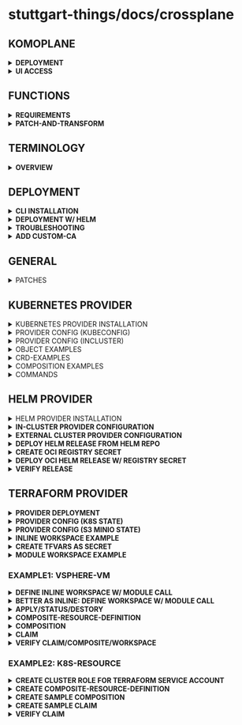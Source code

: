 # stuttgart-things/docs/crossplane

## KOMOPLANE

<details><summary><b>DEPLOYMENT</b></summary>

```bash
helm repo add komodorio https://helm-charts.komodor.io && helm repo update
helm upgrade --install komoplane komodorio/komoplane -n komoplane --create-namespace
```

</details>

<details><summary><b>UI ACCESS</b></summary>

```bash
export POD_NAME=$(kubectl get pods --namespace komoplane -l "app.kubernetes.io/name=komoplane,app.kubernetes.io/instance=komoplane" -o jsonpath="{.items[0].metadata.name}")
export CONTAINER_PORT=$(kubectl get pod --namespace komoplane $POD_NAME -o jsonpath="{.spec.containers[0].ports[0].containerPort}")
kubectl --namespace komoplane port-forward $POD_NAME 8090:$CONTAINER_PORT
```

</details>

## FUNCTIONS

<details><summary><b>REQUIREMENTS</b></summary>

```bash
curl -sL "https://raw.githubusercontent.com/crossplane/crossplane/master/install.sh" | sh
sudo mv crossplane /usr/local/bin
# Docker also needs to be installed
```

</details>

<details><summary><b>PATCH-AND-TRANSFORM</b></summary>

```bash
cat <<EOF > ./functions.yaml
---
apiVersion: pkg.crossplane.io/v1beta1
kind: Function
metadata:
  name: function-patch-and-transform
spec:
  package: xpkg.upbound.io/crossplane-contrib/function-patch-and-transform:v0.1.4
EOF
```

```bash
cat <<EOF > ./composition.yaml
---
apiVersion: apiextensions.crossplane.io/v1
kind: Composition
metadata:
  name: function-patch-and-transform
spec:
  compositeTypeRef:
    apiVersion: example.crossplane.io/v1
    kind: XR
  mode: Pipeline
  pipeline:
  - step: patch-and-transform
    functionRef:
      name: function-patch-and-transform
    input:
      apiVersion: pt.fn.crossplane.io/v1beta1
      kind: Resources
      resources:
      - name: bucket
        base:
          apiVersion: s3.aws.upbound.io/v1beta1
          kind: Bucket
        patches:
        - type: FromCompositeFieldPath
          fromFieldPath: "spec.location"
          toFieldPath: "spec.forProvider.region"
          transforms:
          - type: map
            map:
              DE: "frankfurt"
EOF
```

```bash
cat <<EOF > ./composition.yaml
---
apiVersion: example.crossplane.io/v1
kind: XR
metadata:
  name: example-xr1
specd :
  location: US
```

```bash
crossplane beta render xr.yaml composition.yaml function.yaml
```

</details>

## TERMINOLOGY

<details><summary><b>OVERVIEW</b></summary>

| KIND                        | DESCRIPTION                                                                                                                                                                                                                                                                                                                                                           |
| --------------------------- | --------------------------------------------------------------------------------------------------------------------------------------------------------------------------------------------------------------------------------------------------------------------------------------------------------------------------------------------------------------------- |
| Provider                    | enable Crossplane to provision infrastructure on an external service                                                                                                                                                                                                                                                                                                  |
| ProviderConfig              | each Provider package has its own configuration type                                                                                                                                                                                                                                                                                                                  |
| Composition                 | Terraform fanboys might think of a Composition as a Terraform module - the HCL code that describes how to take input variables and use them to create resources in some cloud - Helm fanboys might think of a Composition as a Helm chart's templates; the moustache templated YAML files that describe how to take Helm chart values and render Kubernetes resources |
| CompositeResourceDefinition | There isn't a direct analog to XRDs in the Helm ecosystem, but they're a little bit like the variable blocks in a Terraform module that define which variables exist, whether those variables are strings or integers, whether they're required or optional, etc.                                                                                                     |
| Composite Resource Claim    | Claims map to the same concepts as described above under the composite resource heading; i.e. tfvars files and Helm values.yaml files. Imagine that some tfvars files and some values.yaml files were only accessible to the platform team while others were offered to application teams; that's the difference between a composite resource and a claim.            |

</details>

## DEPLOYMENT

<details><summary><b>CLI INSTALLATION</b></summary>

```bash
curl -sL "https://raw.githubusercontent.com/crossplane/crossplane/master/install.sh" | sh
sudo mv crossplane /usr/local/bin
```

</details>

<details><summary><b>DEPLOYMENT W/ HELM</b></summary>

[provider-helm](https://github.com/crossplane-contrib/provider-helm/tree/master)

```bash
kubectl create namespace crossplane-system
helm repo add crossplane-stable https://charts.crossplane.io/stable && helm repo update

helm upgrade --install crossplane --wait \
--namespace crossplane-system \
crossplane-stable/crossplane --version 1.14.5

kubectl api-resources | grep upbound
```

</details>

<details><summary><b>TROUBLESHOOTING</b></summary>

```bash
# DEBUG PROVIDER RELATED ISSUES
kubectl describe providerrevisions

# GET PACKAGE REVISION
kubectl get pkgrev

# LIST PROVIDERS
kubectl get providers.pkg.crossplane.io -A
```

</details>

<details><summary><b>ADD CUSTOM-CA</b></summary>

```yaml
# CABUNDLE AS CM
apiVersion: v1
kind: ConfigMap
metadata:
  name: cert-bundle
  namespace: crossplane-system
data:
  ca-certificates.crt: |-
    -----BEGIN CERTIFICATE-----
    MIIFijCCA3KgAwIBA #..
```

```yaml
# CONTROLLER CONFIG
apiVersion: pkg.crossplane.io/v1alpha1
kind: ControllerConfig
metadata:
  name: cert-bundle
spec:
  volumeMounts:
    - name: cert-bundle
      mountPath: /etc/ssl/certs
  volumes:
    - name: cert-bundle
      configMap:
        name: cert-bundle
  envFrom:
    - secretRef:
        name: s3
```

```yaml
# CONTROLLER REF
apiVersion: pkg.crossplane.io/v1
kind: Provider
metadata:
  name: provider-terraform
spec:
  package: xpkg.upbound.io/upbound/provider-terraform:v0.13.0
  controllerConfigRef:
    name: cert-bundle
```

</details>

## GENERAL

<details><summary>PATCHES</summary>

```bash
https://github.com/crossplane/crossplane/issues/2072
https://vrelevant.net/crossplane-composition-patches-combine-patches/
https://vrelevant.net/crossplane-composition-patches-fromcompositefieldpath/
```

</details>

## KUBERNETES PROVIDER

<details><summary>KUBERNETES PROVIDER INSTALLATION</summary>

```bash
kubectl apply -f - <<EOF
apiVersion: pkg.crossplane.io/v1
kind: Provider
metadata:
  name: provider-kubernetes
spec:
  package: "crossplanecontrib/provider-kubernetes:v0.11.2" # main for latest
EOF
```

</details>

<details><summary>PROVIDER CONFIG (KUBECONFIG)</summary>

```bash
# CREATE KUBECONFIG SECRET FROM LOCAL FILE
kubectl -n crossplane-system create secret generic kubeconfig-dev43 --from-file=/home/sthings/.kube/pve-dev43
```

```bash
kubectl apply -f - <<EOF
apiVersion: kubernetes.crossplane.io/v1alpha1
kind: ProviderConfig
metadata:
  name: kubernetes-dev43
spec:
  credentials:
    source: Secret
    secretRef:
      namespace: crossplane-system
      name: kubeconfig-dev43
      key: pve-dev43
EOF
```

</details>

<details><summary>PROVIDER CONFIG (INCLUSTER)</summary>

```bash
kubectl apply -f - <<EOF
apiVersion: kubernetes.crossplane.io/v1alpha1
kind: ProviderConfig
metadata:
  name: kubernetes-incluster
spec:
  credentials:
    source: InjectedIdentity
EOF
```

```bash
# ADDC SERVICE ACCOUNT CLUSTERROLEBINDING
SA=$(kubectl -n crossplane-system get sa -o name | grep provider-kubernetes | sed -e 's|serviceaccount\/|crossplane-system:|g')
kubectl create clusterrolebinding provider-kubernetes-admin-binding --clusterrole cluster-admin --serviceaccount="${SA}"
```

</details>

<details><summary>OBJECT EXAMPLES</summary>

```bash
kubectl apply -f - <<EOF
apiVersion: kubernetes.crossplane.io/v1alpha2
kind: Object
metadata:
  name: sample-namespace
spec:
  forProvider:
    manifest:
      apiVersion: v1
      kind: Namespace
      metadata:
        labels:
          example: "true"
  providerConfigRef:
    name: kubernetes-dev43
EOF
```

```bash
kubectl apply -f - <<EOF
apiVersion: kubernetes.crossplane.io/v1alpha2
kind: Object
metadata:
  name: sandiego-rke2
spec:
  providerConfigRef:
    name: kubernetes-labul-bootstrap
  forProvider:
    manifest:
      apiVersion: tekton.dev/v1
      kind: PipelineRun
      metadata:
        namespace: tektoncd
      spec:
        pipelineRef:
          resolver: git
          params:
            - name: url
              value: https://github.com/stuttgart-things/stuttgart-things.git
            - name: revision
              value: rancher-280
            - name: pathInRepo
              value: stageTime/pipelines/execute-ansible-playbooks.yaml
        workspaces:
          - name: shared-workspace
            volumeClaimTemplate:
              spec:
                storageClassName: openebs-hostpath
                accessModes:
                  - ReadWriteOnce
                resources:
                  requests:
                    storage: 20Mi
        params:
          - name: ansibleWorkingImage
            value: "eu.gcr.io/stuttgart-things/sthings-ansible:9.1.0"
          - name: createInventory
            value: "true"
          - name: gitRepoUrl
            value: https://github.com/stuttgart-things/stuttgart-things.git
          - name: gitRevision
            value: "rancher-280"
          - name: gitWorkspaceSubdirectory
            value: "/ansible/rke2"
          - name: vaultSecretName
            value: vault
          - name: installExtraRoles
            value: "true"
          - name: ansibleExtraRoles
            value:
              - "https://github.com/stuttgart-things/install-requirements.git"
              - "https://github.com/stuttgart-things/manage-filesystem.git"
              - "https://github.com/stuttgart-things/install-configure-vault.git"
              - "https://github.com/stuttgart-things/deploy-configure-rke"
          - name: ansiblePlaybooks
            value:
              - "ansible/playbooks/prepare-env.yaml"
              - "ansible/playbooks/base-os.yaml"
              - "ansible/playbooks/deploy-rke2.yaml"
              - "ansible/playbooks/upload-kubeconfig-vault.yaml"
          - name: ansibleVarsFile
            value:
              - "manage_filesystem+-true"
              - "update_packages+-true"
              - "install_requirements+-true"
              - "install_motd+-true"
              - "username+-sthings"
              - "lvm_home_sizing+-'15%'"
              - "lvm_root_sizing+-'35%'"
              - "lvm_var_sizing+-'50%'"
              - "send_to_msteams+-true"
              - "reboot_all+-false"
              - "cluster_name+-sandiego"
              - "rke2_k8s_version+-1.27.7"
              - "rke2_release_kind+-rke2r2"
              - "cluster_setup+-singleode"
              - "target_host+-sandiego.labul.sva.de"
              - "kubeconfig_path+-/etc/rancher/rke2/rke2.yaml"
              - "secret_path_kubeconfig+-kubeconfigs"
              # - "pause_time+-10"
          - name: ansibleVarsInventory
            value:
              - "initial_master_node+[\"sandiego.labul.sva.de\"]"
              - "additional_master_nodes+[\"\"]"
EOF
```

</details>

<details><summary>CRD-EXAMPLES</summary>

```yaml
apiVersion: apiextensions.crossplane.io/v1
kind: CompositeResourceDefinition
metadata:
  name: xbaseosruns.resources.stuttgart-things.com
spec:
  connectionSecretKeys:
    - kubeconfig
  group: resources.stuttgart-things.com
  names:
    kind: XBaseOsRun
    plural: xbaseosruns
  claimNames:
    kind: BaseOsRun
    plural: baseosruns
  versions:
    - name: v1alpha1
      served: true
      referenceable: true
      schema:
        openAPIV3Schema:
          description: A BaseOsRun is a composite resource that represents a Tekton PipelineRun provisioning a base setup on a given set of virual machines
          type: object
          properties:
            spec:
              type: object
              properties:
                pipelineRunName:
                  type: string
                  description: Name of pipelineRun resource
                pipelineNamespace:
                  type: string
                  default: tektoncd
                  description: Namespace of pipelineRun resource
              required:
                - pipelineRunName
```

<details><summary>STRING-DEFINITION</summary>

```yaml
# STRING
properties:
  spec:
    type: object
    properties:
      pipelineRunName:
        type: string
        description: Name of pipelineRun resource
```

</details>

<details><summary>STRING-ARRAY-DEFINITION</summary>

```yaml
# STRING ARRAY
playbooks:
  type: array
  description: Ansible playbooks
  items:
    type: string
  default:
    - "ansible/playbooks/prepare-env.yaml"
    - "ansible/playbooks/base-os.yaml"
```

</details>

</details>

<details><summary>COMPOSITION EXAMPLES</summary>

```yaml
---
apiVersion: apiextensions.crossplane.io/v1
kind: Composition
metadata:
  name: baseos-run
  labels:
    crossplane.io/xrd: xbaseosruns.resources.stuttgart-things.com
spec:
  writeConnectionSecretsToNamespace: crossplane-system
  compositeTypeRef:
    apiVersion: resources.stuttgart-things.com/v1alpha1
    kind: XBaseOsRun
  resources:
    - base:
        apiVersion: kubernetes.crossplane.io/v1alpha2
        kind: Object
        spec:
          providerConfigRef:
            name: kubernetes-labul-bootstrap
          forProvider:
            manifest:
              apiVersion: tekton.dev/v1
              kind: PipelineRun
              metadata:
                name: guestbook
                namespace: tektoncd
              spec:
                pipelineRef:
                  resolver: git
                  params:
                    - name: url
                      value: https://github.com/stuttgart-things/stuttgart-things.git
                    - name: revision
                      value: rancher-280
                    - name: pathInRepo
                      value: stageTime/pipelines/execute-ansible-playbooks.yaml
                workspaces:
                  - name: shared-workspace
                    volumeClaimTemplate:
                      spec:
                        storageClassName: openebs-hostpath
                        accessModes:
                          - ReadWriteOnce
                        resources:
                          requests:
                            storage: 20Mi
                params:
                  - name: ansibleWorkingImage
                    value: "eu.gcr.io/stuttgart-things/sthings-ansible:9.1.0"
                  - name: createInventory
                    value: "true"
                  - name: gitRepoUrl
                    value: https://github.com/stuttgart-things/stuttgart-things.git
                  - name: gitRevision
                    value: "rancher-280"
                  - name: gitWorkspaceSubdirectory
                    value: "/ansible/rke2"
                  - name: vaultSecretName
                    value: vault
                  - name: installExtraRoles
                    value: "true"
                  - name: ansibleExtraRoles
                    value:
                      - "https://github.com/stuttgart-things/install-requirements.git"
                      - "https://github.com/stuttgart-things/manage-filesystem.git"
                      - "https://github.com/stuttgart-things/install-configure-vault.git"
                      - "https://github.com/stuttgart-things/deploy-configure-rke"
                  - name: ansiblePlaybooks
                    value:
                      - "ansible/playbooks/prepare-env.yaml"
                      - "ansible/playbooks/base-os.yaml"
                      - "ansible/playbooks/deploy-rke2.yaml"
                      - "ansible/playbooks/upload-kubeconfig-vault.yaml"
                  - name: ansibleVarsFile
                    value:
                      - "manage_filesystem+-true"
                      - "update_packages+-true"
                      - "install_requirements+-true"
                      - "install_motd+-true"
                      - "username+-sthings"
                      - "lvm_home_sizing+-'15%'"
                      - "lvm_root_sizing+-'35%'"
                      - "lvm_var_sizing+-'50%'"
                      - "send_to_msteams+-true"
                      - "reboot_all+-false"
                      - "cluster_name+-sandiego"
                      - "rke2_k8s_version+-1.27.7"
                      - "rke2_release_kind+-rke2r2"
                      - "cluster_setup+-singleode"
                      - "target_host+-sandiego.labul.sva.de"
                      - "kubeconfig_path+-/etc/rancher/rke2/rke2.yaml"
                      - "secret_path_kubeconfig+-kubeconfigs"
                      # - "pause_time+-10"
                  - name: ansibleVarsInventory
                    value:
                      - 'initial_master_node+["sandiego.labul.sva.de"]'
                      - 'additional_master_nodes+[""]'
      patches:
        - type: FromCompositeFieldPath
          fromFieldPath: spec.pipelineRunName
          toFieldPath: spec.forProvider.manifest.metadata.name
```

</details>

<details><summary>COMMANDS</summary>

```bash
kubectl get crossplane # GET ALL
kubectl get object -A # GET ALL OBJECTS IN CLUSTER
kubectl get providerconfigusage.kubernetes.crossplane.io # GET PROVIDERUSAGE
kubectl get compositionrevision.apiextensions.crossplane.io -A
kubectl describe compositionrevision.apiextensions.crossplane.io/

# RENDERING PROBLEMS
kubectl get composite
kubectl describe xbaseosrun.resources.stuttgart-things.com/<COMPOSITE-NAME>
```

</details>

## HELM PROVIDER

<details><summary>HELM PROVIDER INSTALLATION</summary>

```bash
kubectl apply -f - <<EOF
apiVersion: pkg.crossplane.io/v1
kind: Provider
metadata:
  name: provider-helm
spec:
  package: "crossplanecontrib/provider-helm:master"
EOF
```

</details>

<details><summary><b>IN-CLUSTER PROVIDER CONFIGURATION</b></summary>

```bash
# DEPLOY HELM RELEASES ON THE SAME CLUSTER CROSSPLANE IS RUNNING ON
SA=$(kubectl -n crossplane-system get sa -o name | grep provider-helm | sed -e 's|serviceaccount\/|crossplane-system:|g')
kubectl create clusterrolebinding provider-helm-admin-binding --clusterrole cluster-admin --serviceaccount="${SA}"

kubectl apply -f - <<EOF
apiVersion: helm.crossplane.io/v1beta1
kind: ProviderConfig
metadata:
  name: helm-provider-incluster
spec:
  credentials:
    source: InjectedIdentity
EOF
```

</details>

<details><summary><b>EXTERNAL CLUSTER PROVIDER CONFIGURATION</b></summary>

```bash
apiVersion: v1
kind: Secret
metadata:
  name: kubeconfig-cicd
  namespace: crossplane-system
data:
  sthings-cicd: <KUBECONFIG-BASE64>
type: Opaque
```

```bash
kubectl apply -f - <<EOF
apiVersion: helm.crossplane.io/v1beta1
kind: ProviderConfig
metadata:
  name: cicd
spec:
  credentials:
    source: Secret
    secretRef:
      name: kubeconfig-cicd
      namespace: crossplane-system
      key: sthings-cicd
EOF
```

</details>

<details><summary><b>DEPLOY HELM RELEASE FROM HELM REPO</b></summary>

```bash
kubectl apply -f - <<EOF
apiVersion: helm.crossplane.io/v1beta1
kind: Release
metadata:
  name: goldilocks-example
spec:
  forProvider:
    chart:
      name: goldilocks
      repository: https://charts.fairwinds.com/stable
      version: 8.0.0
    namespace: goldilocks
    insecureSkipTLSVerify: true
    skipCreateNamespace: false
    wait: true
    skipCRDs: true
    values:
      service:
        type: ClusterIP
  providerConfigRef:
    name: helm-provider-incluster
EOF
```

</details>

<details><summary><b>CREATE OCI REGISTRY SECRET</b></summary>

```bash
kubectl apply -f - <<EOF
apiVersion: v1
kind: Secret
metadata:
  name: ghcr
  namespace: crossplane-system
type: Opaque
stringData:
  username: <USERNAME>
  password: <PASSWORD>
EOF
```

</details>

<details><summary><b>DEPLOY OCI HELM RELEASE W/ REGISTRY SECRET</b></summary>

```bash
kubectl apply -f - <<EOF
---
apiVersion: helm.crossplane.io/v1beta1
kind: Release
metadata:
  name: ghr-deploy-configure-rke-cicd
  namespace: crossplane-system
spec:
  forProvider:
    chart:
      name: gha-runner-scale-set
      repository: oci://ghcr.io/actions/actions-runner-controller-charts
      version: 0.8.0
      pullSecretRef:
        name: ghcr
        namespace: crossplane-system
    namespace: arc-systems
    insecureSkipTLSVerify: false
    skipCreateNamespace: false
    wait: true
    skipCRDs: true
    set:
      - name: githubConfigSecret.github_token
        valueFrom:
          secretKeyRef:
            key: GITHUB_TOKEN
            name: github-flux-secrets
            namespace: flux-system
    values:
      githubConfigUrl: https://github.com/stuttgart-things/deploy-configure-rke
      containerMode:
        type: kubernetes
        kubernetesModeWorkVolumeClaim:
          accessModes: ["ReadWriteOnce"]
          storageClassName: openebs-hostpath
          resources:
            requests:
              storage: 50Mi
      template:
        spec:
          containers:
          - name: runner
            image: ghcr.io/actions/actions-runner:2.314.1
            command: ["/home/runner/run.sh"]
            env:
              - name: ACTIONS_RUNNER_REQUIRE_JOB_CONTAINER
                value: "false"
              - name: ACTIONS_RUNNER_POD_NAME
                valueFrom:
                  fieldRef:
                    fieldPath: metadata.name
          initContainers:
            - name: kube-init
              image: ghcr.io/actions/actions-runner:2.314.1
              command: ["/bin/sh", "-c"]
              args:
                - |
                  whoami
              volumeMounts:
                - name: work
                  mountPath: /home/runner/_work
  providerConfigRef:
    name: cicd
EOF
```

</details>

<details><summary><b>VERIFY RELEASE</b></summary>

```bash
kubectl get Release
```

</details>

## TERRAFORM PROVIDER

<details><summary><b>PROVIDER DEPLOYMENT</b></summary>

```bash
kubectl apply -f - <<EOF
apiVersion: pkg.crossplane.io/v1
kind: Provider
metadata:
  name: provider-terraform
spec:
  package: xpkg.upbound.io/upbound/provider-terraform:v0.13.0
EOF
```

</details>

<details><summary><b>PROVIDER CONFIG (K8S STATE)</b></summary>

```bash
kubectl apply -f - <<EOF
apiVersion: tf.upbound.io/v1beta1
kind: ProviderConfig
metadata:
  name: default
spec:
  configuration: |
    terraform {
      backend "kubernetes" {
        secret_suffix     = "providerconfig-default"
        namespace         = "crossplane-system"
        in_cluster_config = true
      }
    }
EOF
```

</details>

<details><summary><b>PROVIDER CONFIG (S3 MINIO STATE)</b></summary>

```bash
kubectl apply -f - <<EOF
apiVersion: v1
kind: Secret
metadata:
  name: s3
  namespace: crossplane-system
type: Opaque
stringData:
  AWS_ACCESS_KEY_ID: <ACCESS-KEY>
  AWS_SECRET_ACCESS_KEY: <SECRET-ACCESS-KEY>
EOF
```

```bash
kubectl apply -f - <<EOF
apiVersion: tf.upbound.io/v1beta1
kind: ProviderConfig
metadata:
  name: artifacts-labul-vsphere
  namespace: default
spec:
  configuration: |
    terraform {
      backend "s3" {
        endpoint = "https://artifacts.automation.sthings-vsphere.labul.sva.de"
        key = "terraform2.tfstate"
        region = "main"
        bucket = "terraform"
        skip_credentials_validation = true
        skip_metadata_api_check = true
        skip_region_validation = true
        force_path_style = true
      }
    }
EOF
```

</details>

<details><summary><b>INLINE WORKSPACE EXAMPLE</b></summary>

```bash
kubectl apply -f - <<EOF
apiVersion: tf.upbound.io/v1beta1
kind: Workspace
metadata:
  name: example-inline
  annotations:
    crossplane.io/external-name: hello
spec:
  forProvider:
    source: Inline
    module: |
      output "hello_world" {
        value = "Hello, World!"
      }
  writeConnectionSecretToRef:
    namespace: default
    name: terraform-workspace-example-inline
EOF
```

</details>

<details><summary><b>CREATE TFVARS AS SECRET</b></summary>

```bash
# CREATE terraform.tfvars
cat <<EOF > terraform.tfvars
vsphere_user = "<USER>"
vsphere_password = "<PASSWORD>"
vm_ssh_user = "<SSH_USER>"
vm_ssh_password = "<SSH_PASSWORD>"
EOF
```

```bash
# CREATE SECRET
kubectl create secret generic vsphere-tfvars --from-file=terraform.tfvars
```

</details>

<details><summary><b>MODULE WORKSPACE EXAMPLE</b></summary>

```yaml
---
apiVersion: tf.upbound.io/v1beta1
kind: Workspace
metadata:
  name: appserver
  annotations:
    crossplane.io/external-name: pve-vm
spec:
  providerConfigRef:
    name: terraform-default
  forProvider:
    source: Remote
    module: git::https://github.com/stuttgart-things/proxmox-vm.git?ref=v2.9.14-1.5.5
    vars:
      - key: vm_count
        value: "1"
      - key: vm_num_cpus
        value: "4"
      - key: vm_memory
        value: "4096"
      - key: vm_name
        value: appserver
      - key: vm_template
        value: ubuntu22
      - key: pve_network
        value: vmbr103
      - key: pve_datastore
        value: v3700
      - key: vm_disk_size
        value: 128G
      - key: pve_folder_path
        value: stuttgart-things
      - key: pve_cluster_node
        value: sthings-pve1
    varFiles:
      - source: SecretKey
        secretKeyRef:
          namespace: default
          name: pve-tfvars
          key: terraform.tfvars
  writeConnectionSecretToRef:
    namespace: default
    name: terraform-workspace-appserver
```

```hcl
# tfvars
pve_api_url="<API-URL>"
pve_api_user="<API-USER>"
pve_api_password="<API-PASSWORD>"
vm_ssh_user="<SSH-USER>"
vm_ssh_password="<SSH-PASSWORD>"
```

</details>

### EXAMPLE1: VSPHERE-VM

<details><summary><b>DEFINE INLINE WORKSPACE W/ MODULE CALL</b></summary>

```yaml
apiVersion: tf.upbound.io/v1beta1
kind: Workspace
metadata:
  name: vsphere-vm-labda-1
  annotations:
    crossplane.io/external-name: vsphere-vm-labda-1
spec:
  forProvider:
    source: Inline
    module: |
      module "labda-vm" {
        source = "github.com/stuttgart-things/vsphere-vm"
        vm_count               = 1
        vsphere_vm_name        = "michigan3"
        vm_memory              = 6144
        vm_disk_size           = "64"
        vm_num_cpus            = 6
        firmware               = "bios"
        vsphere_vm_folder_path = "stuttgart-things/testing"
        vsphere_datacenter     = "/NetApp-HCI-Datacenter"
        vsphere_datastore      = "/NetApp-HCI-Datacenter/datastore/DatastoreCluster/NetApp-HCI-Datastore-02"
        vsphere_resource_pool  = "Resources"
        vsphere_network        = "/NetApp-HCI-Datacenter/network/tiab-prod"
        vsphere_vm_template    = "/NetApp-HCI-Datacenter/vm/stuttgart-things/vm-templates/ubuntu23"
        vm_ssh_user            = var.vm_ssh_user
        vm_ssh_password        = var.vm_ssh_password
        bootstrap              = ["echo STUTTGART-THINGS"]
        annotation             = "VSPHERE-VM BUILD w/ TERRAFORM CROSSPLANE PROVIDER FOR STUTTGART-THINGS"
      }

      provider "vsphere" {
        user                 = var.vsphere_user
        password             = var.vsphere_password
        vsphere_server       = var.vsphere_server
        allow_unverified_ssl = true
      }

      variable "vsphere_server" {
        type        = string
        default     = false
        description = "vsphere server"
      }

      variable "vsphere_user" {
        type        = string
        default     = false
        description = "password of vsphere user"
      }

      variable "vsphere_password" {
        type        = string
        default     = false
        description = "password of vsphere user"
      }

      variable "vm_ssh_user" {
        type        = string
        default     = false
        description = "username of ssh user for vm"
      }

      variable "vm_ssh_password" {
        type        = string
        default     = false
        description = "password of ssh user for vm"
      }

    varFiles:
      - source: SecretKey
        secretKeyRef:
          namespace: default
          name: vsphere-tfvars
          key: terraform.tfvars
  writeConnectionSecretToRef:
    namespace: default
    name: terraform-workspace-vsphere-vm-labda-1
```

</details>

<details><summary><b>BETTER AS INLINE: DEFINE WORKSPACE W/ MODULE CALL</b></summary>

```yaml
---
apiVersion: tf.upbound.io/v1beta1
kind: Workspace
metadata:
  name: dallas52
  annotations:
    crossplane.io/external-name: vsphere-vm
spec:
  providerConfigRef:
    name: terraform-default
  forProvider:
    source: Remote
    module: git::https://github.com/stuttgart-things/vsphere-vm.git?ref=v1.6.6-2.6.1
    vars:
      - key: vm_count
        value: "1"
      - key: vsphere_vm_name
        value: dallas52
      - key: vm_memory
        value: "6144"
      - key: vm_disk_size
        value: "64"
      - key: vm_num_cpus
        value: "6"
      - key: firmware
        value: bios
      - key: vsphere_vm_folder_path
        value: phermann/testing
      - key: vsphere_datacenter
        value: /LabUL
      - key: vsphere_datastore
        value: /LabUL/datastore/UL-ESX-SAS-02
      - key: vsphere_resource_pool
        value: /LabUL/host/Cluster01/Resources
      - key: vsphere_network
        value: /LabUL/network/LAB-10.31.103
      - key: vsphere_vm_template
        value: /LabUL/vm/phermann/vm-templates/ubuntu22
      - key: bootstrap
        value: '["echo STUTTGART-THINGS"]'
      - key: annotation
        value: VSPHERE-VM BUILD w/ CROSSPLANE FOR STUTTGART-THINGS
      - key: unverified_ssl
        value: "true"
    varFiles:
      - source: SecretKey
        secretKeyRef:
          namespace: default
          name: vsphere-labul-tfvars
          key: vsphere-labul.tfvars
  writeConnectionSecretToRef:
    namespace: default
    name: terraform-workspace-dallas52
```

</details>

<details><summary><b>APPLY/STATUS/DESTORY</b></summary>

```bash
kubectl apply -f <WORKSPACE-DEFINITION>.yaml
kubectl describe workspace <WORKSPACE_NAME> | grep Status -A10
kubectl delete workspace <WORKSPACE_NAME>
```

</details>

<details><summary><b>COMPOSITE-RESOURCE-DEFINITION</b></summary>

```yaml
---
apiVersion: apiextensions.crossplane.io/v1
kind: CompositeResourceDefinition
metadata:
  name: xvspherevms.resources.stuttgart-things.com
spec:
  group: resources.stuttgart-things.com
  names:
    kind: XVsphereVM
    plural: xvspherevms
  claimNames:
    kind: VsphereVM
    plural: vspherevms
  versions:
    - name: v1alpha1
      served: true
      referenceable: true
      schema:
        openAPIV3Schema:
          type: object
          properties:
            spec:
              type: object
              properties:
                vm:
                  type: object
                  properties:
                    count:
                      type: string
                      default: "1"
                    name:
                      type: string
                    ram:
                      type: string
                      default: "4096"
                    disk:
                      type: string
                      default: "64"
                    cpu:
                      type: string
                      default: "4"
                    firmware:
                      type: string
                      default: "bios"
                    folderPath:
                      type: string
                    datacenter:
                      type: string
                    datastore:
                      type: string
                    resourcePool:
                      type: string
                    network:
                      type: string
                    template:
                      type: string
                    bootstrap:
                      type: string
                      default: '["echo STUTTGART-THINGS"]'
                    annotation:
                      type: string
                      default: VSPHERE-VM BUILD w/ CROSSPLANE FOR STUTTGART-THINGS
                    unverifiedSsl:
                      type: string
                      default: "true"
                  required:
                    - name
                    - ram
                    - disk
                    - cpu
                    - folderPath
                    - datacenter
                    - datastore
                    - resourcePool
                    - network
                    - template
                tfvars:
                  type: object
                  properties:
                    secretName:
                      type: string
                    secretNamespace:
                      type: string
                      default: default
                    secretKey:
                      type: string
                      default: terraform.tfvars
                  required:
                    - secretName
                connectionSecret:
                  type: object
                  properties:
                    name:
                      type: string
                    namespace:
                      type: string
                      default: default
                  required:
                    - name
                providerRef:
                  type: object
                  properties:
                    name:
                      type: string
                  required:
                    - name
              required:
                - vm
                - tfvars
                - connectionSecret
                - providerRef
```

</details>

<details><summary><b>COMPOSITION</b></summary>

```yaml
---
apiVersion: apiextensions.crossplane.io/v1
kind: Composition
metadata:
  name: vsphere-vm
  labels:
    crossplane.io/xrd: xvspherevms.resources.stuttgart-things.com
spec:
  compositeTypeRef:
    apiVersion: resources.stuttgart-things.com/v1alpha1
    kind: XVsphereVM
  resources:
    - name: vsphere-vm
      base:
        kind: Workspace
        apiVersion: tf.upbound.io/v1beta1
        metadata:
          annotations:
            crossplane.io/external-name: vsphere-vm
        spec:
          providerConfigRef:
            name: terraform-default
          writeConnectionSecretToRef:
            name: vsphere-vm-test
            namespace: crossplane-system
          forProvider:
            source: Remote
            module: git::https://github.com/stuttgart-things/vsphere-vm.git?ref=v1.6.6-2.6.1
            vars:
              - key: vm_count
                type: integer
                value: "1"
              - key: vsphere_vm_name
                type: string
              - key: vm_memory
                type: integer
                value: "4096"
              - key: vm_disk_size
                type: integer
                value: "64"
              - key: vm_num_cpus
                type: integer
                value: "4"
              - key: firmware
                type: string
                value: bios
              - key: vsphere_vm_folder_path
                type: string
              - key: vsphere_datacenter
                type: string
              - key: vsphere_datastore
                type: string
              - key: vsphere_resource_pool
                type: string
              - key: vsphere_network
                type: string
              - key: vsphere_vm_template
                type: string
              - key: bootstrap
                type: string
                value: '["echo STUTTGART-THINGS"]'
              - key: annotation
                type: string
                value: VSPHERE-VM BUILD w/ CROSSPLANE FOR STUTTGART-THINGS
              - key: unverified_ssl
                type: string
                value: "true"
            varFiles:
              - source: SecretKey
                secretKeyRef:
                  namespace: default
                  name: vsphere-tfvars
                  key: terraform.tfvars
      patches:
        - type: FromCompositeFieldPath
          fromFieldPath: spec.vm.count
          toFieldPath: spec.forProvider.vars[0].value
        - type: FromCompositeFieldPath
          fromFieldPath: spec.vm.name
          toFieldPath: spec.forProvider.vars[1].value
        - type: FromCompositeFieldPath
          fromFieldPath: spec.vm.ram
          toFieldPath: spec.forProvider.vars[2].value
        - type: FromCompositeFieldPath
          fromFieldPath: spec.vm.disk
          toFieldPath: spec.forProvider.vars[3].value
        - type: FromCompositeFieldPath
          fromFieldPath: spec.vm.cpu
          toFieldPath: spec.forProvider.vars[4].value
        - type: FromCompositeFieldPath
          fromFieldPath: spec.vm.firmware
          toFieldPath: spec.forProvider.vars[5].value
        - type: FromCompositeFieldPath
          fromFieldPath: spec.vm.folderPath
          toFieldPath: spec.forProvider.vars[6].value
        - type: FromCompositeFieldPath
          fromFieldPath: spec.vm.datacenter
          toFieldPath: spec.forProvider.vars[7].value
        - type: FromCompositeFieldPath
          fromFieldPath: spec.vm.datastore
          toFieldPath: spec.forProvider.vars[8].value
        - type: FromCompositeFieldPath
          fromFieldPath: spec.vm.resourcePool
          toFieldPath: spec.forProvider.vars[9].value
        - type: FromCompositeFieldPath
          fromFieldPath: spec.vm.network
          toFieldPath: spec.forProvider.vars[10].value
        - type: FromCompositeFieldPath
          fromFieldPath: spec.vm.template
          toFieldPath: spec.forProvider.vars[11].value
        - type: FromCompositeFieldPath
          fromFieldPath: spec.vm.bootstrap
          toFieldPath: spec.forProvider.vars[12].value
        - type: FromCompositeFieldPath
          fromFieldPath: spec.vm.annotation
          toFieldPath: spec.forProvider.vars[13].value
        - type: FromCompositeFieldPath
          fromFieldPath: spec.vm.unverifiedSsl
          toFieldPath: spec.forProvider.vars[14].value
        - type: FromCompositeFieldPath
          fromFieldPath: spec.tfvars.secretName
          toFieldPath: spec.forProvider.varFiles[0].secretKeyRef.name
        - type: FromCompositeFieldPath
          fromFieldPath: spec.tfvars.secretNamespace
          toFieldPath: spec.forProvider.varFiles[0].secretKeyRef.namespace
        - type: FromCompositeFieldPath
          fromFieldPath: spec.tfvars.secretKey
          toFieldPath: spec.forProvider.varFiles[0].secretKeyRef.key
        - type: FromCompositeFieldPath
          fromFieldPath: spec.connectionSecret.name
          toFieldPath: spec.writeConnectionSecretToRef.name
        - type: FromCompositeFieldPath
          fromFieldPath: spec.connectionSecret.namespace
          toFieldPath: spec.writeConnectionSecretToRef.namespace
        - type: FromCompositeFieldPath
          fromFieldPath: spec.providerRef.name
          toFieldPath: spec.providerConfigRef.name
```

</details>

<details><summary><b>CLAIM</b></summary>

```yaml
---
apiVersion: resources.stuttgart-things.com/v1alpha1
kind: VsphereVM
metadata:
  name: torronto
  namespace: default
spec:
  providerRef:
    name: terraform-default
  vm:
    count: "1"
    name: torronto
    ram: "4096"
    disk: "32"
    cpu: "8"
    firmware: bios
    folderPath: phermann/testing
    datacenter: /LabUL
    datastore: /LabUL/datastore/UL-ESX-SAS-02
    resourcePool: /LabUL/host/Cluster01/Resources
    network: /LabUL/network/LAB-10.31.103
    template: /LabUL/vm/phermann/vm-templates/ubuntu22
    bootstrap: '["echo STUTTGART-THINGS"]'
    annotation: VSPHERE-VM BUILD w/ CROSSPLANE FOR STUTTGART-THINGS
    unverifiedSsl: "true"
  tfvars:
    secretName: vsphere-labul-tfvars
    secretNamespace: default
    secretKey: vsphere-labul.tfvars
  connectionSecret:
    name: torronto
    namespace: default
  compositionRef:
    name: vsphere-vm
```

</details>

<details><summary><b>VERIFY CLAIM/COMPOSITE/WORKSPACE</b></summary>

```bash
kubectl get crossplane # get all crossplane resources
kubectl get claim # get claims
kubectl get composite # get composite
kubectl get workspace # get workspace
kubectl describe workspace # describe workspace <WORKSPACE-NAME>
```

</details>

### EXAMPLE2: K8S-RESOURCE

<details><summary><b>CREATE CLUSTER ROLE FOR TERRAFORM SERVICE ACCOUNT</b></summary>

```bash
TERRAFORM_SERVICE_ACCOUNT=$(kubectl -n crossplane-system get sa -ojson | jq -r '.items | map(.metadata.name | select(startswith("provider-terraform"))) | .[0]')

kubectl apply -f - <<EOF
apiVersion: rbac.authorization.k8s.io/v1
kind: ClusterRole
metadata:
  name: crossplane:provider:provider-terraform
rules:
- apiGroups:
  - ""
  - "apps"
  - "extensions"
  - "networking.k8s.io"
  resources:
  - "namespaces"
  - "ingresses"
  - "services"
  - "deployments"
  verbs:
  - "*"
---
apiVersion: rbac.authorization.k8s.io/v1
kind: ClusterRoleBinding
metadata:
  name: crossplane:provider:provider-terraform
roleRef:
  apiGroup: rbac.authorization.k8s.io
  kind: ClusterRole
  name: crossplane:provider:provider-terraform
subjects:
- kind: ServiceAccount
  name: ${TERRAFORM_SERVICE_ACCOUNT}
  namespace: crossplane-system
EOF
```

</details>

<details><summary><b>CREATE COMPOSITE-RESOURCE-DEFINITION</b></summary>

```bash
kubectl apply -f - <<EOF
apiVersion: apiextensions.crossplane.io/v1
kind: CompositeResourceDefinition
metadata:
  name: xnginxapps.examples.stuttgart-things.com
spec:
  group: examples.stuttgart-things.com
  names:
    kind: XNginxApp
    plural: xnginxapps
  claimNames:
    kind: NginxApp
    plural: nginxapps
  versions:
  - name: v1alpha1
    served: true
    referenceable: true
    schema:
      openAPIV3Schema:
        type: object
        properties:
          spec:
            type: object
            properties:
              env:
                type: string
EOF
```

</details>

<details><summary><b>CREATE SAMPLE COMPOSITION</b></summary>

```bash
kubectl apply -f - <<EOF
apiVersion: apiextensions.crossplane.io/v1
kind: Composition
metadata:
  name: nginx-app
  labels:
    crossplane.io/xrd: xnginxapps.examples.stuttgart-things.com
spec:
  compositeTypeRef:
    apiVersion: examples.stuttgart-things.com/v1alpha1
    kind: XNginxApp
  resources:
  - name: nginx-app
    base:
      kind: Workspace
      apiVersion: tf.upbound.io/v1beta1
      metadata:
        annotations:
          crossplane.io/external-name: default
      spec:
        providerConfigRef:
          name: terraform-default
        forProvider:
          source: Remote
          module: git::https://github.com/stuttgart-things/stuttgart-things.git//terraform/nginx-k8s-app?ref=main
          vars:
          - key: environment
    patches:
    - type: FromCompositeFieldPath
      fromFieldPath: spec.env
      toFieldPath: spec.forProvider.vars[0].value
EOF
```

</details>

<details><summary><b>CREATE SAMPLE CLAIM</b></summary>

```bash
kubectl apply -f - <<EOF
apiVersion: examples.stuttgart-things.com/v1alpha1
kind: NginxApp
metadata:
  name: nginx-app-staging
spec:
  env: stag1
  compositionRef:
    name: nginx-app
EOF
```

</details>

<details><summary><b>VERIFY CLAIM</b></summary>

```bash
kubectl get NginxApp
```

</details>
